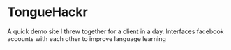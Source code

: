 TongueHackr
========

A quick demo site I threw together for a client in a day.  Interfaces facebook accounts with each other to improve language learning